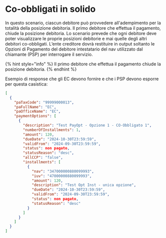 # Co-obbligati in solido

In questo scenario, ciascun debitore può provvedere all'adempimento per la totalità della posizione debitoria. Il primo debitore che effettua il pagamento, chiude la posizione debitoria. Lo scenario prevede che ogni debitore deve poter visualizzare le proprie posizioni debitorie e mai quelle degli altri debitori co-obbligati. L’ente creditore dovrà restituire in output soltanto le Opzioni di Pagamento del debitore intestatario del nav utilizzato dal chiamante (PSP) per interrogare il servizio.&#x20;

{% hint style="info" %}
Il primo debitore che effettua il pagamento chiude la posizione debitoria.
{% endhint %}

Esempio di response che gli EC devono fornire e che i PSP devono esporre per questa casistica:

```json
[
  {
    "paTaxCode": "99999000013",
    "paFullName": "EC",
    "paOfficeName": "EC",
    "paymentOptions": [
      {
        "description": "Test PayOpt - Opzione 1 - CO-Obbligato 1",
        "numberOfInstallments": 1,
        "amount": 120,
        "dueDate": "2024-10-30T23:59:59",
        "validFrom": "2024-09-30T23:59:59",
        "status": non pagato,
        "statusReason": "desc",
        "allCCP": "false",
        "installments": [
          {
            "nav": "347000000880099993",
            "iuv": "47000000880099993",
            "amount": 120,
            "description": "Test Opt Inst - unica opzione",
            "dueDate": "2024-10-30T23:59:59",
            "validFrom": "2024-09-30T23:59:59",
            "status": non pagato,
            "statusReason": "desc"
          }
        ]
      }
    ]
  }
]

```
